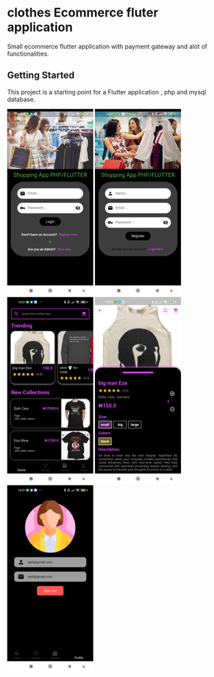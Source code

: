 # clothes Ecommerce fluter application

Small ecommerce flutter application with payment gateway and alot of functionalities.

## Getting Started

This project is a starting point for a Flutter application , php and mysql database.

<img src="./images/1675083842810.jpg" width=200 >

<img src="./images/1675083842739.jpg" width=200 >


<img src="./images/1675083843026.jpg" width=200 >

<img src="./images/1675083842951.jpg" width=200 >
<img src="./images/1675083842880.jpg" width=200 >
